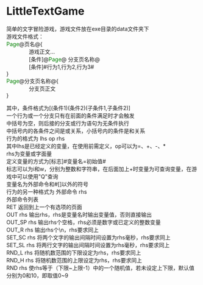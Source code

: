 # LittleTextGame
简单的文字冒险游戏，游戏文件放在exe目录的data文件夹下<br>
游戏文件格式：<br>
<span style="color:green;">Page</span>@页名@{<br>
 &nbsp; &nbsp; &nbsp; &nbsp; &nbsp; &nbsp; &nbsp; &nbsp;游戏正文...<br>
  &nbsp; &nbsp; &nbsp; &nbsp; &nbsp; &nbsp; &nbsp; &nbsp;[条件]@<span style="color:green;">Page</span>@ 分支页名称@<br>
  &nbsp; &nbsp; &nbsp; &nbsp; &nbsp; &nbsp; &nbsp; &nbsp;[条件]#行为1,行为2,行为3#<br>
}<br>
<span style="color:green;">Page</span>@分支页名称@{<br>
  &nbsp; &nbsp; &nbsp; &nbsp; &nbsp; &nbsp; &nbsp; &nbsp;分支页正文<br>
}<br>

其中，条件格式为\[(条件1)(条件2)(子条件1,子条件2)\]<br>
一个行为或一个分支只有在前面的条件满足时才会触发<br>
中括号为空，则后接的分支或行为语句为无条件执行<br>
中括号内的各条件之间是或关系，小括号内的条件是和关系<br>
行为的格式为 lhs op rhs<br>
其中lhs是已经定义的变量，在使用前需定义，op可以为=、+、-、*<br>
rhs为变量或字面量<br>
定义变量的方式为[标志]#变量名=初始值#<br>
标志可以为i和w，分别为整数和字符串，在后面加上+时变量为可查询变量，在游戏中可以使用"Q"查询<br>
变量名为外部命令和#[]以外的符号<br>
行为的另一种格式为 外部命令 rhs<br>
外部命令列表<br>
RET 返回到上一个有选项的页面<br>
OUT rhs 输出rhs，rhs是变量名时输出变量值，否则直接输出<br>
OUT_SP rhs 输出rhs个空格，rhs必须是数字或已定义的整数变量<br>
OUT_R rhs 输出rhs个\n，rhs要求同上<br>
SET_SC rhs 将两个文字的输出间隔时间设置为rhs毫秒，rhs要求同上<br>
SET_SL rhs 将两行文字的输出间隔时间设置为rhs毫秒，rhs要求同上<br>
RND_L rhs 将随机数范围的下限设定为rhs，rhs要求同上<br>
RND_H rhs 将随机数范围的上限设定为rhs，rhs要求同上<br>
RND rhs 使rhs等于（下限\~上限-1）中的一个随机值，若未设定上下限，默认值分别为0和10，即取值0~9<br>
